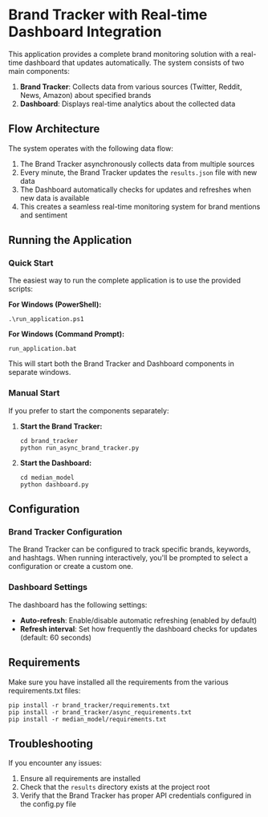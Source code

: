 # Brand Tracker with Real-time Dashboard Integration

This application provides a complete brand monitoring solution with a real-time dashboard that updates automatically. The system consists of two main components:

1. **Brand Tracker**: Collects data from various sources (Twitter, Reddit, News, Amazon) about specified brands
2. **Dashboard**: Displays real-time analytics about the collected data

## Flow Architecture

The system operates with the following data flow:

1. The Brand Tracker asynchronously collects data from multiple sources
2. Every minute, the Brand Tracker updates the `results.json` file with new data
3. The Dashboard automatically checks for updates and refreshes when new data is available
4. This creates a seamless real-time monitoring system for brand mentions and sentiment

## Running the Application

### Quick Start

The easiest way to run the complete application is to use the provided scripts:

**For Windows (PowerShell):**
```
.\run_application.ps1
```

**For Windows (Command Prompt):**
```
run_application.bat
```

This will start both the Brand Tracker and Dashboard components in separate windows.

### Manual Start

If you prefer to start the components separately:

1. **Start the Brand Tracker:**
   ```
   cd brand_tracker
   python run_async_brand_tracker.py
   ```

2. **Start the Dashboard:**
   ```
   cd median_model
   python dashboard.py
   ```

## Configuration

### Brand Tracker Configuration

The Brand Tracker can be configured to track specific brands, keywords, and hashtags. When running interactively, you'll be prompted to select a configuration or create a custom one.

### Dashboard Settings

The dashboard has the following settings:

- **Auto-refresh**: Enable/disable automatic refreshing (enabled by default)
- **Refresh interval**: Set how frequently the dashboard checks for updates (default: 60 seconds)

## Requirements

Make sure you have installed all the requirements from the various requirements.txt files:

```
pip install -r brand_tracker/requirements.txt
pip install -r brand_tracker/async_requirements.txt
pip install -r median_model/requirements.txt
```

## Troubleshooting

If you encounter any issues:

1. Ensure all requirements are installed
2. Check that the `results` directory exists at the project root
3. Verify that the Brand Tracker has proper API credentials configured in the config.py file
